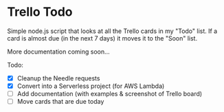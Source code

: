 # Trello Todo

Simple node.js script that looks at all the Trello cards in my "Todo" list. If a card is almost due (in the next 7 days) it moves it to the "Soon" list.

More documentation coming soon...

Todo:
- [x] Cleanup the Needle requests
- [x] Convert into a Serverless project (for AWS Lambda)
- [ ] Add documentation (with examples & screenshot of Trello board)
- [ ] Move cards that are due today

